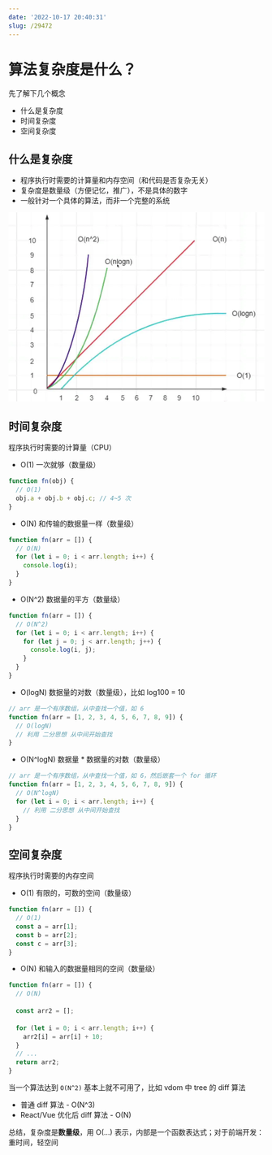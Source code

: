 ```yaml
---
date: '2022-10-17 20:40:31'
slug: /29472
---
```

# 算法复杂度是什么？

先了解下几个概念

- 什么是复杂度
- 时间复杂度
- 空间复杂度

## 什么是复杂度

- 程序执行时需要的计算量和内存空间（和代码是否复杂无关）
- 复杂度是数量级（方便记忆，推广），不是具体的数字
- 一般针对一个具体的算法，而非一个完整的系统


![image](./images/20221017210530.webp)

## 时间复杂度

程序执行时需要的计算量（CPU）

- O(1) 一次就够（数量级）

```js
function fn(obj) {
  // O(1)
  obj.a + obj.b + obj.c; // 4~5 次
}
```

- O(N) 和传输的数据量一样（数量级）

```js
function fn(arr = []) {
  // O(N)
  for (let i = 0; i < arr.length; i++) {
    console.log(i);
  }
}
```

- O(N^2) 数据量的平方（数量级）

```js
function fn(arr = []) {
  // O(N^2)
  for (let i = 0; i < arr.length; i++) {
    for (let j = 0; j < arr.length; j++) {
      console.log(i, j);
    }
  }
}
```

- O(logN) 数据量的对数（数量级），比如 log100 = 10

```js
// arr 是一个有序数组，从中查找一个值，如 6
function fn(arr = [1, 2, 3, 4, 5, 6, 7, 8, 9]) {
  // O(logN)
  // 利用 二分思想 从中间开始查找
}
```

- O(N^logN) 数据量 \* 数据量的对数（数量级）

```js
// arr 是一个有序数组，从中查找一个值，如 6，然后嵌套一个 for 循环
function fn(arr = [1, 2, 3, 4, 5, 6, 7, 8, 9]) {
  // O(N^logN)
  for (let i = 0; i < arr.length; i++) {
    // 利用 二分思想 从中间开始查找
  }
}
```

## 空间复杂度

程序执行时需要的内存空间

- O(1) 有限的，可数的空间（数量级）

```js
function fn(arr = []) {
  // O(1)
  const a = arr[1];
  const b = arr[2];
  const c = arr[3];
}
```

- O(N) 和输入的数据量相同的空间（数量级）

```js
function fn(arr = []) {
  // O(N)

  const arr2 = [];

  for (let i = 0; i < arr.length; i++) {
    arr2[i] = arr[i] + 10;
  }
  // ...
  return arr2;
}
```

当一个算法达到 `O(N^2)` 基本上就不可用了，比如 vdom 中 tree 的 diff 算法

- 普通 diff 算法 - O(N^3)
- React/Vue 优化后 diff 算法 - O(N)

总结，复杂度是**数量级**，用 O(...) 表示，内部是一个函数表达式；对于前端开发：重时间，轻空间



